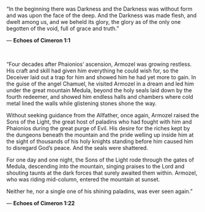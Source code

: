 
“In the beginning there was Darkness and the Darkness was without form and was upon the face of the deep. And the Darkness was made flesh, and dwelt among us, and we beheld its glory, the glory as of the only one begotten of the void, full of grace and truth.”

 — **Echoes of Cimeron 1:1**


<br>

“Four decades after Phaionios’ ascension, Armozel was growing restless. His craft and skill had given him everything he could wish for, so the Deceiver laid out a trap for him and showed him he had yet more to gain. In the guise of the angel Chamuel, he visited Armozel in a dream and led him under the great mountain Medula, beyond the holy seals laid down by the fourth redeemer, and showed him endless halls and chambers where cold metal lined the walls while glistening stones shone the way.

Without seeking guidance from the Allfather, once again, Armozel raised the Sons of the Light, the great host of paladins who had fought with him and Phaionios during the great purge of Evil. His desire for the riches kept by the dungeons beneath the mountain and the pride welling up inside him at the sight of thousands of his holy knights standing before him caused him to disregard God’s peace. And the seals were shattered.

For one day and one night, the Sons of the Light rode through the gates of Medula, descending into the mountain, singing praises to the Lord and shouting taunts at the dark forces that surely awaited them within. Armozel, who was riding mid-column, entered the mountain at sunset.

Neither he, nor a single one of his shining paladins, was ever seen again.”

 — **Echoes of Cimeron 1:22**